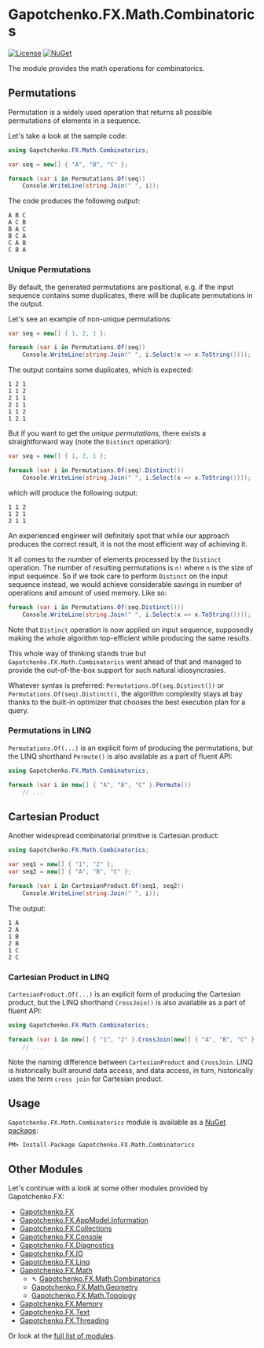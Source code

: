 ﻿# Gapotchenko.FX.Math.Combinatorics

[![License](https://img.shields.io/badge/license-MIT-green.svg)](../../LICENSE)
[![NuGet](https://img.shields.io/nuget/v/Gapotchenko.FX.Math.Combinatorics.svg)](https://www.nuget.org/packages/Gapotchenko.FX.Math.Combinatorics)

The module provides the math operations for combinatorics.

## Permutations

Permutation is a widely used operation that returns all possible permutations of elements in a sequence.

Let's take a look at the sample code:

```csharp
using Gapotchenko.FX.Math.Combinatorics;

var seq = new[] { "A", "B", "C" };

foreach (var i in Permutations.Of(seq))
    Console.WriteLine(string.Join(" ", i));
```

The code produces the following output:

```
A B C
A C B
B A C
B C A
C A B
C B A
```

### Unique Permutations

By default, the generated permutations are positional,
e.g. if the input sequence contains some duplicates, there will be duplicate permutations in the output.

Let's see an example of non-unique permutations:

``` csharp
var seq = new[] { 1, 2, 1 };

foreach (var i in Permutations.Of(seq))
    Console.WriteLine(string.Join(" ", i.Select(x => x.ToString())));
```

The output contains some duplicates, which is expected:

```
1 2 1
1 1 2
2 1 1
2 1 1
1 1 2
1 2 1
```

But if you want to get the *unique permutations*, there exists a straightforward way (note the `Distinct` operation):

``` csharp
var seq = new[] { 1, 2, 1 };

foreach (var i in Permutations.Of(seq).Distinct())
    Console.WriteLine(string.Join(" ", i.Select(x => x.ToString())));
```

which will produce the following output:

```
1 1 2
1 2 1
2 1 1
```

An experienced engineer will definitely spot that while our approach produces the correct result, it is not the most efficient way of achieving it.

It all comes to the number of elements processed by the `Distinct` operation.
The number of resulting permutations is `n!` where `n` is the size of input sequence.
So if we took care to perform `Distinct` on the input sequence instead, we would achieve considerable savings in number of operations and amount of used memory.
Like so:

``` csharp
foreach (var i in Permutations.Of(seq.Distinct()))
    Console.WriteLine(string.Join(" ", i.Select(x => x.ToString())));
```

Note that `Distinct` operation is now applied on input sequence, supposedly making the whole algorithm top-efficient while producing the same results.

This whole way of thinking stands true but `Gapotchenko.FX.Math.Combinatorics` went ahead of that and managed to provide the out-of-the-box support for such natural idiosyncrasies.

Whatever syntax is preferred: `Permutations.Of(seq.Distinct())` or `Permutations.Of(seq).Distinct()`,
the algorithm complexity stays at bay thanks to the built-in optimizer that chooses the best execution plan for a query.

### Permutations in LINQ

`Permutations.Of(...)` is an explicit form of producing the permutations, but the LINQ shorthand `Permute()` is also available as a part of fluent API:

```csharp
using Gapotchenko.FX.Math.Combinatorics;

foreach (var i in new[] { "A", "B", "C" }.Permute())
    // ...
```

## Cartesian Product

Another widespread combinatorial primitive is Cartesian product:

```csharp
using Gapotchenko.FX.Math.Combinatorics;

var seq1 = new[] { "1", "2" };
var seq2 = new[] { "A", "B", "C" };

foreach (var i in CartesianProduct.Of(seq1, seq2))
    Console.WriteLine(string.Join(" ", i));
```

The output:

```
1 A
2 A
1 B
2 B
1 C
2 C
```

### Cartesian Product in LINQ

`CartesianProduct.Of(...)` is an explicit form of producing the Cartesian product, but the LINQ shorthand `CrossJoin()` is also available as a part of fluent API:

```csharp
using Gapotchenko.FX.Math.Combinatorics;

foreach (var i in new[] { "1", "2" }.CrossJoin(new[] { "A", "B", "C" }))
    // ...
```

Note the naming difference between `CartesianProduct` and `CrossJoin`.
LINQ is historically built around data access,
and data access, in turn, historically uses the term `cross join` for Cartesian product.

## Usage

`Gapotchenko.FX.Math.Combinatorics` module is available as a [NuGet package](https://nuget.org/packages/Gapotchenko.FX.Math.Combinatorics):

```
PM> Install-Package Gapotchenko.FX.Math.Combinatorics
```

## Other Modules

Let's continue with a look at some other modules provided by Gapotchenko.FX:

- [Gapotchenko.FX](../Gapotchenko.FX)
- [Gapotchenko.FX.AppModel.Information](../Gapotchenko.FX.AppModel.Information)
- [Gapotchenko.FX.Collections](../Gapotchenko.FX.Collections)
- [Gapotchenko.FX.Console](../Gapotchenko.FX.Console)
- [Gapotchenko.FX.Diagnostics](../Gapotchenko.FX.Diagnostics.CommandLine)
- [Gapotchenko.FX.IO](../Gapotchenko.FX.IO)
- [Gapotchenko.FX.Linq](../Gapotchenko.FX.Linq)
- [Gapotchenko.FX.Math](../Gapotchenko.FX.Math)
  - &#x27B4; [Gapotchenko.FX.Math.Combinatorics](../Gapotchenko.FX.Math.Combinatorics)
  - [Gapotchenko.FX.Math.Geometry](../Gapotchenko.FX.Math.Geometry)
  - [Gapotchenko.FX.Math.Topology](../Gapotchenko.FX.Math.Topology)
- [Gapotchenko.FX.Memory](../Gapotchenko.FX.Memory)
- [Gapotchenko.FX.Text](../Gapotchenko.FX.Text)
- [Gapotchenko.FX.Threading](../Gapotchenko.FX.Threading)

Or look at the [full list of modules](..#available-modules).
